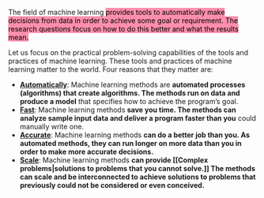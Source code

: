 The field of machine learning <mark style="background: #FF5582A6;">provides tools to automatically make decisions from data in order to achieve some goal or requirement. The research questions focus on how to do this better and what the results mean.</mark> 

Let us focus on the practical problem-solving capabilities of the tools and practices of machine learning. These tools and practices of machine learning matter to the world. Four reasons that they matter are:

-  <u> **Automatically**</u>: Machine learning methods are **automated processes (algorithms) that create algorithms. The methods run on data and produce a model** that specifies how to achieve the program’s goal.
-   <u>**Fast**</u>: Machine learning methods **save you time. The methods can analyze sample input data and deliver a program faster than you** could manually write one.
-   <u>**Accurate**</u>: Machine learning methods **can do a better job than you. As automated methods, they can run longer on more data than you in order to make more accurate decisions.**
-   <u>**Scale**</u>: Machine learning methods **can provide [[Complex problems|solutions to problems that you cannot solve.]] The methods can scale and be interconnected to achieve solutions to problems that previously could not be considered or even conceived.**
